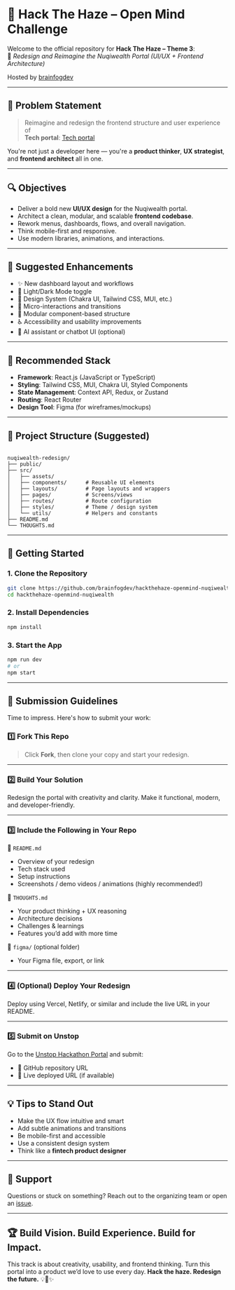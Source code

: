 
# 🧠 Hack The Haze – Open Mind Challenge

Welcome to the official repository for **Hack The Haze – Theme 3**:  
🎨 *Redesign and Reimagine the Nuqiwealth Portal (UI/UX + Frontend Architecture)*

Hosted by [brainfogdev](https://github.com/brainfogdev)

---

## 💼 Problem Statement

> Reimagine and redesign the frontend structure and user experience of  
> **Tech portal**: [Tech portal](https://onedrive.live.com/?cid=5b1c75e8137128e5&id=5B1C75E8137128E5%21s2f2591f49c2a4a999ca6b181b3c8906f&resid=5B1C75E8137128E5%21s2f2591f49c2a4a999ca6b181b3c8906f&ithint=folder&e=9JpuZn&migratedtospo=true&redeem=aHR0cHM6Ly8xZHJ2Lm1zL2YvYy81YjFjNzVlODEzNzEyOGU1L0V2U1JKUzhxbkpsS25LYXhnYlBJa0c4QmlKNnZ0a2lqU2NpbE5mQU5hVjAxTHc%5FZT05SnB1Wm4&v=validatepermission)

You're not just a developer here — you're a **product thinker**, **UX strategist**, and **frontend architect** all in one.

---

## 🔍 Objectives

- Deliver a bold new **UI/UX design** for the Nuqiwealth portal.
- Architect a clean, modular, and scalable **frontend codebase**.
- Rework menus, dashboards, flows, and overall navigation.
- Think mobile-first and responsive.
- Use modern libraries, animations, and interactions.

---

## 🎨 Suggested Enhancements

- ✨ New dashboard layout and workflows
- 🌙 Light/Dark Mode toggle
- 🧱 Design System (Chakra UI, Tailwind CSS, MUI, etc.)
- 🔁 Micro-interactions and transitions
- 🧩 Modular component-based structure
- ♿ Accessibility and usability improvements
- 🤖 AI assistant or chatbot UI (optional)

---

## 🧰 Recommended Stack

- **Framework**: React.js (JavaScript or TypeScript)
- **Styling**: Tailwind CSS, MUI, Chakra UI, Styled Components
- **State Management**: Context API, Redux, or Zustand
- **Routing**: React Router
- **Design Tool**: Figma (for wireframes/mockups)

---

## 📁 Project Structure (Suggested)

```

nuqiwealth-redesign/
├── public/
├── src/
│   ├── assets/
│   ├── components/      # Reusable UI elements
│   ├── layouts/         # Page layouts and wrappers
│   ├── pages/           # Screens/views
│   ├── routes/          # Route configuration
│   ├── styles/          # Theme / design system
│   └── utils/           # Helpers and constants
├── README.md
└── THOUGHTS.md

````

---

## 🏁 Getting Started

### 1. Clone the Repository
```bash
git clone https://github.com/brainfogdev/hackthehaze-openmind-nuqiwealth.git
cd hackthehaze-openmind-nuqiwealth
````

### 2. Install Dependencies

```bash
npm install
```

### 3. Start the App

```bash
npm run dev
# or
npm start
```

---

## 📝 Submission Guidelines

Time to impress. Here's how to submit your work:

### 1️⃣ Fork This Repo

> Click **Fork**, then clone your copy and start your redesign.

---

### 2️⃣ Build Your Solution

Redesign the portal with creativity and clarity. Make it functional, modern, and developer-friendly.

---

### 3️⃣ Include the Following in Your Repo

📄 `README.md`

* Overview of your redesign
* Tech stack used
* Setup instructions
* Screenshots / demo videos / animations (highly recommended!)

🧠 `THOUGHTS.md`

* Your product thinking + UX reasoning
* Architecture decisions
* Challenges & learnings
* Features you’d add with more time

🎨 `figma/` (optional folder)

* Your Figma file, export, or link

---

### 4️⃣ (Optional) Deploy Your Redesign

Deploy using Vercel, Netlify, or similar and include the live URL in your README.

---

### 5️⃣ Submit on Unstop

Go to the [Unstop Hackathon Portal]([https://unstop.com](https://unstop.com/hackathons/hack-the-haze-brainfog-ageny-llp-1478920?lb=rPZTpAcO&utm_medium=Share&utm_source=shortUrl)) and submit:

* 🔗 GitHub repository URL
* 🔗 Live deployed URL (if available)

---

## 💡 Tips to Stand Out

* Make the UX flow intuitive and smart
* Add subtle animations and transitions
* Be mobile-first and accessible
* Use a consistent design system
* Think like a **fintech product designer**

---

## 🤝 Support

Questions or stuck on something? Reach out to the organizing team or open an [issue](https://github.com/brainfogdev/hackthehaze-openmind-nuqiwealth/issues).

---

## 🏆 Build Vision. Build Experience. Build for Impact.

This track is about creativity, usability, and frontend thinking.
Turn this portal into a product we’d love to use every day.
**Hack the haze. Redesign the future.** 💡💼✨

